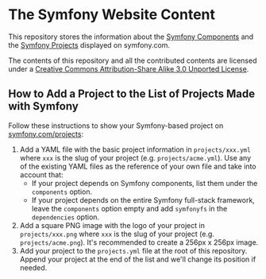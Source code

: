 The Symfony Website Content
===========================

This repository stores the information about the [Symfony Components][1] and
the [Symfony Projects][2] displayed on symfony.com.

The contents of this repository and all the contributed contents are licensed
under a [Creative Commons Attribution-Share Alike 3.0 Unported License](http://creativecommons.org/licenses/by-sa/3.0/).

How to Add a Project to the List of Projects Made with Symfony
--------------------------------------------------------------

Follow these instructions to show your Symfony-based project on [symfony.com/projects][2]:

 1. Add a YAML file with the basic project information in `projects/xxx.yml`
    where `xxx` is the slug of your project (e.g. `projects/acme.yml`). Use any
    of the existing YAML files as the reference of your own file and take into
    account that:
      * If your project depends on Symfony components, list them under the
        `components` option.
      * If your project depends on the entire Symfony full-stack framework, leave
        the `components` option empty and add `symfonyfs` in the `dependencies`
        option.
 2. Add a square PNG image with the logo of your project in `projects/xxx.png`
    where `xxx` is the slug of your project (e.g. `projects/acme.png`). It's
    recommended to create a 256px x 256px image.
 3. Add your project to the `projects.yml` file at the root of this repository.
    Append your project at the end of the list and we'll change its position if
    needed.

[1]: https://symfony.com/components
[2]: https://symfony.com/projects

